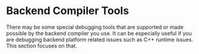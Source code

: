 # Backend Compiler Tools

There may be some special debugging tools that are supported or made possible by the backend compiler you use. It can be especially useful if you are debugging backend platform related issues such as C++ runtime issues. This section focuses on that.
